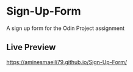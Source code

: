 # Sign-Up-Form
A sign up form for the Odin Project assignment
## Live Preview
https://aminesmaeili79.github.io/Sign-Up-Form/
